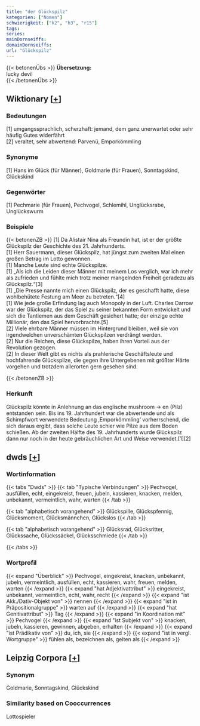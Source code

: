 ```yaml
---
title: "der Glückspilz"
kategorien: ["Nomen"]
schwierigkeit: ["k2", "h3", "r15"]
tags:
series:
mainDornseiffs:
domainDornseiffs:
url: "Glückspilz"
---
```


{{< betonenÜbs >}}
**Übersetzung:**  
lucky devil  
{{< /betonenÜbs >}}

## Wiktionary [[+](https://de.wiktionary.org/wiki/Glückspilz)]

### Bedeutungen
[1] umgangssprachlich, scherzhaft: jemand, dem ganz unerwartet oder sehr häufig Gutes widerfährt  
[2] veraltet, sehr abwertend: Parvenü, Emporkömmling  

### Synonyme
[1] Hans im Glück (für Männer), Goldmarie (für Frauen), Sonntagskind, Glückskind  

### Gegenwörter
[1] Pechmarie (für Frauen), Pechvogel, Schlemihl, Unglücksrabe, Unglückswurm  

### Beispiele
{{< betonenZB >}}
[1] Da Alistair Nina als Freundin hat, ist er der größte Glückspilz der Geschichte des 21. Jahrhunderts.  
[1] Herr Sauermann, dieser Glückspilz, hat jüngst zum zweiten Mal einen großen Betrag im Lotto gewonnen.  
[1] Manche Leute sind echte Glückspilze.  
[1] „Als ich die Leiden dieser Männer mit meinem Los verglich, war ich mehr als zufrieden und fühlte mich trotz meiner mangelnden Freiheit geradezu als Glückspilz.“[3]  
[1] „Die Presse nannte mich einen Glückspilz, der es geschafft hatte, diese wohlbehütete Festung am Meer zu betreten.“[4]  
[1] Wie jede große Erfindung lag auch Monopoly in der Luft. Charles Darrow war der Glückspilz, der das Spiel zu seiner bekannten Form entwickelt und sich die Tantiemen aus dem Geschäft gesichert hatte; der einzige echte Millionär, den das Spiel hervorbrachte.[5]  
[2] Viele ehrbare Männer müssen im Hintergrund bleiben, weil sie von irgendwelchen unverschämten Glückspilzen verdrängt werden.  
[2] Nur die Reichen, diese Glückspilze, haben ihren Vorteil aus der Revolution gezogen.  
[2] In dieser Welt gibt es nichts als prahlerische Geschäftsleute und hochfahrende Glückspilze, die gegen ihre Untergebenen mit größter Härte vorgehen und trotzdem allerorten gern gesehen sind.  

{{< /betonenZB >}}
### Herkunft
Glückspilz könnte in Anlehnung an das englische mushroom → en (Pilz) entstanden sein. Bis ins 19. Jahrhundert war die abwertende und als Schimpfwort verwendete Bedeutung ‚Emporkömmling‘ vorherrschend, die sich daraus ergibt, dass solche Leute schier wie Pilze aus dem Boden schießen. Ab der zweiten Hälfte des 19. Jahrhunderts wurde Glückspilz dann nur noch in der heute gebräuchlichen Art und Weise verwendet.[1][2]  



## dwds [[+](https://www.dwds.de/wb/Glückspilz)]

### Wortinformation
{{< tabs "Dwds" >}}
{{< tab "Typische Verbindungen" >}}
Pechvogel, ausfüllen, echt, eingekreist, freuen, jubeln, kassieren, knacken, melden, unbekannt, vermeintlich, wahr, warten
{{< /tab >}}

{{< tab "alphabetisch vorangehend" >}}
Glückspille, Glückspfennig, Glücksmoment, Glücksmännchen, Glückslos
{{< /tab >}}

{{< tab "alphabetisch vorangehend" >}}
Glücksrad, Glücksritter, Glückssache, Glückssäckel, Glücksschmiede
{{< /tab >}}

{{< /tabs >}}

### Wortprofil
{{< expand "Überblick" >}} Pechvogel, eingekreist, knacken, unbekannt, jubeln, vermeintlich, ausfüllen, echt, kassieren, wahr, freuen, melden, warten {{< /expand >}}
{{< expand "hat Adjektivattribut" >}} eingekreist, unbekannt, vermeintlich, echt, wahr, recht {{< /expand >}}
{{< expand "ist Akk./Dativ-Objekt von" >}} nennen {{< /expand >}}
{{< expand "ist in Präpositionalgruppe" >}} warten auf {{< /expand >}}
{{< expand "hat Genitivattribut" >}} Tag {{< /expand >}}
{{< expand "in Koordination mit" >}} Pechvogel {{< /expand >}}
{{< expand "ist Subjekt von" >}} knacken, jubeln, kassieren, gewinnen, abgeben, erhalten {{< /expand >}}
{{< expand "ist Prädikativ von" >}} du, ich, sie {{< /expand >}}
{{< expand "ist in vergl. Wortgruppe" >}} fühlen als, bezeichnen als, gelten als {{< /expand >}}

## Leipzig Corpora [[+](https://corpora.uni-leipzig.de/en/res?word=Glückspilz&corpusId=deu_newscrawl-public_2018)]


### Synonym
Goldmarie, Sonntagskind, Glückskind


### Similarity based on Cooccurrences
Lottospieler

